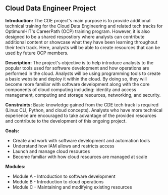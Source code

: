 ## Cloud Data Engineer Project

**Introduction:** The CDE project's main purpose is to provide additional technical training for the Cloud Data Engineering and related tech tracks for OptimumHIT's CareerPath (OCP) training program. However, it is also designed to be a shared respostiory where analysts can contribute additional content or showcase what they have been learning throughout their tech track. Here, analysts will be able to create resources that can be used by future OCP members.

**Description:** The project's objective is to help introduce analysts to the popular tools used for software development and how operations are performed in the cloud. Analysts will be using programming tools to create a basic website and deploy it within the cloud. By doing so, they will become more familiar with software development along with the core components of cloud computing including: identity and access management, computing and storage resources, networking, and security.

**Constraints:** Basic knowledge gained from the CDE tech track is required (Linux CLI, Python, and cloud concepts). Analysts who have more technical experience are encouraged to take advantage of the provided resources and contribute to the development of this ongoing project.

**Goals:** 
- Create and work with software development and automation tools
- Understand how IAM allows and restricts access
- Launch and manage cloud resources
- Become familiar with how cloud resources are managed at scale

**Modules:**
- Module A - Introduction to software development
- Module B - Introduction to cloud operations
- Module C - Maintaining and modifying existing resources
